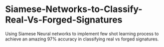 # Siamese-Networks-to-Classify-Real-Vs-Forged-Signatures
Using Siamese Neural networks to implement few shot learning process to achieve an amazing 97% accuracy in classifying real vs forged signatures.
